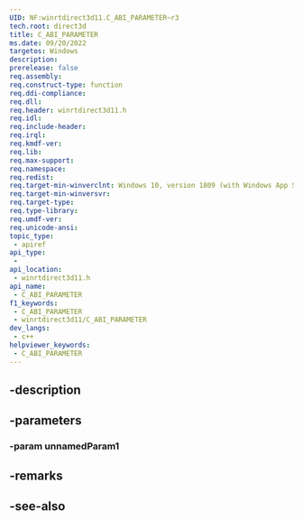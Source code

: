 ```yaml
---
UID: NF:winrtdirect3d11.C_ABI_PARAMETER~r3
tech.root: direct3d
title: C_ABI_PARAMETER
ms.date: 09/20/2022
targetos: Windows
description: 
prerelease: false
req.assembly: 
req.construct-type: function
req.ddi-compliance: 
req.dll: 
req.header: winrtdirect3d11.h
req.idl: 
req.include-header: 
req.irql: 
req.kmdf-ver: 
req.lib: 
req.max-support: 
req.namespace: 
req.redist: 
req.target-min-winverclnt: Windows 10, version 1809 (with Windows App SDK 1.0 Preview 1 or later)
req.target-min-winversvr: 
req.target-type: 
req.type-library: 
req.umdf-ver: 
req.unicode-ansi: 
topic_type:
 - apiref
api_type:
 - 
api_location:
 - winrtdirect3d11.h
api_name:
 - C_ABI_PARAMETER
f1_keywords:
 - C_ABI_PARAMETER
 - winrtdirect3d11/C_ABI_PARAMETER
dev_langs:
 - c++
helpviewer_keywords:
 - C_ABI_PARAMETER
---
```


## -description

## -parameters

### -param unnamedParam1

## -remarks

## -see-also


